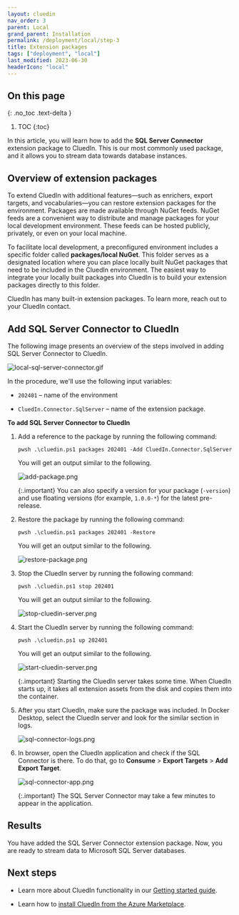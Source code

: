 ```yaml
---
layout: cluedin
nav_order: 3
parent: Local
grand_parent: Installation
permalink: /deployment/local/step-3
title: Extension packages
tags: ["deployment", "local"]
last_modified: 2023-06-30
headerIcon: "local"
---
```

## On this page
{: .no_toc .text-delta }
1. TOC
{:toc}

In this article, you will learn how to add the **SQL Server Connector** extension package to CluedIn. This is our most commonly used package, and it allows you to stream data towards database instances.

## Overview of extension packages

To extend CluedIn with additional features—such as enrichers, export targets, and vocabularies—you can restore extension packages for the environment. Packages are made available through NuGet feeds. NuGet feeds are a convenient way to distribute and manage packages for your local development environment. These feeds can be hosted publicly, privately, or even on your local machine.

To facilitate local development, a preconfigured environment includes a specific folder called **packages/local NuGet**. This folder serves as a designated location where you can place locally built NuGet packages that need to be included in the CluedIn environment. The easiest way to integrate your locally built packages into CluedIn is to build your extension packages directly to this folder.

CluedIn has many built-in extension packages. To learn more, reach out to your CluedIn contact.

## Add SQL Server Connector to CluedIn

The following image presents an overview of the steps involved in adding SQL Server Connector to CluedIn.

![local-sql-server-connector.gif](../../assets/images/deployment/local-sql-server-connector.gif)

In the procedure, we'll use the following input variables:

- `202401` – name of the environment

- `CluedIn.Connector.SqlServer` – name of the extension package.

**To add SQL Server Connector to CluedIn**

1. Add a reference to the package by running the following command:

    ```
    pwsh .\cluedin.ps1 packages 202401 -Add CluedIn.Connector.SqlServer
    ```

    You will get an output similar to the following.    
 
    ![add-package.png](../../assets/images/local-install/add-package.png)

    {:.important}
    You can also specify a version for your package (`-version`) and use floating versions (for example, `1.0.0-*`) for the latest pre-release.

1. Restore the package by running the following command:

    ```
    pwsh .\cluedin.ps1 packages 202401 -Restore
    ```

    You will get an output similar to the following.

    ![restore-package.png](../../assets/images/local-install/restore-package.png)

1. Stop the CluedIn server by running the following command:

    ```
    pwsh .\cluedin.ps1 stop 202401
    ```

    You will get an output similar to the following.

    ![stop-cluedin-server.png](../../assets/images/local-install/stop-cluedin-server.png)

1. Start the CluedIn server by running the following command:

    ```
    pwsh .\cluedin.ps1 up 202401
    ```

    You will get an output similar to the following.

    ![start-cluedin-server.png](../../assets/images/local-install/start-cluedin-server.png)

    {:.important}
    Starting the CluedIn server takes some time. When CluedIn starts up, it takes all extension assets from the disk and copies them into the container.

1.  After you start CluedIn, make sure the package was included. In Docker Desktop, select the CluedIn server and look for the similar section in logs.

    ![sql-connector-logs.png](../../assets/images/local-install/sql-connector-logs.png)

1. In browser, open the CluedIn application and check if the SQL Connector is there. To do that, go to **Consume** > **Export Targets** > **Add Export Target**.

    ![sql-connector-app.png](../../assets/images/local-install/sql-connector-app.png)

    {:.important}
    The SQL Server Connector may take a few minutes to appear in the application.

## Results

You have added the SQL Server Connector extension package. Now, you are ready to stream data to Microsoft SQL Server databases.

## Next steps

- Learn more about CluedIn functionality in our [Getting started guide](/getting-started).

- Learn how to [install CluedIn from the Azure Marketplace](/deployment/azure-marketplace).